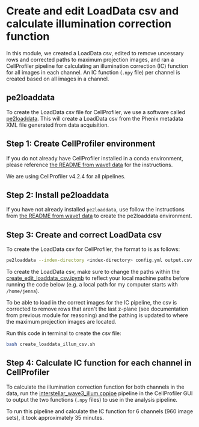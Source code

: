 # Create and edit LoadData csv and calculate illumination correction function

In this module, we created a LoadData csv, edited to remove uncessary rows and corrected paths to maximum projection images, and ran a CellProfiler pipeline for calculating an illumination correction (IC) function for all images in each channel. 
An IC function (`.npy` file) per channel is created based on all images in a channel.

## pe2loaddata

To create the LoadData csv file for CellProfiler, we use a software called [pe2loaddata](https://github.com/broadinstitute/pe2loaddata/tree/220ac512bfc0c2e582d379b19411c1585272aee3). 
This will create a LoadData csv from the Phenix metadata XML file generated from data acquisition. 

## Step 1: Create CellProfiler environment

If you do not already have CellProfiler installed in a conda environment, please reference [the README from wave1 data](../../0.wave1_data/1.cellprofiler_ic_processing/README.md) for the instructions.

We are using CellProfiler v4.2.4 for all pipelines.

## Step 2: Install pe2loaddata

If you have not already installed `pe2loaddata`, use follow the instructions from [the README from wave1 data](../../0.wave1_data/1.cellprofiler_ic_processing/README.md) to create the pe2loaddata environment.

## Step 3: Create and correct LoadData csv

To create the LoadData csv for CellProfiler, the format to is as follows:

```sh
pe2loaddata --index-directory <index-directory> config.yml output.csv
```

To create the LoadData csv, make sure to change the paths within the [create_edit_loaddata_csv.ipynb](create_edit_loaddata_csv.ipynb) to reflect your local machine paths before running the code below (e.g. a local path for my computer starts with `/home/jenna`).

To be able to load in the correct images for the IC pipeline, the csv is corrected to remove rows that aren't the last z-plane (see documentation from previous module for reasoning) and the pathing is updated to where the maximum projection images are located.

Run this code in terminal to create the csv file:

```sh
bash create_loaddata_illum_csv.sh
```

## Step 4: Calculate IC function for each channel in CellProfiler

To calculate the illumination correction function for both channels in the data, run the [interstellar_wave3_illum.cppipe](interstellar_wave2_illum.cppipe) pipeline in the CellProfiler GUI to output the two functions (`.npy` files) to use in the analysis pipeline.

To run this pipeline and calculate the IC function for 6 channels (960 image sets), it took approximately 35 minutes.
